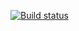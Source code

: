 [![Build status](https://ci.appveyor.com/api/projects/status/63ykmf8h56vglqd1?svg=true)](https://ci.appveyor.com/project/Sergl82/ajs-iterator)